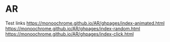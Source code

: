 # AR

Test links
https://monoochrome.github.io/AR/ghpages/index-animated.html
https://monoochrome.github.io/AR/ghpages/index-random.html
https://monoochrome.github.io/AR/ghpages/index-click.html